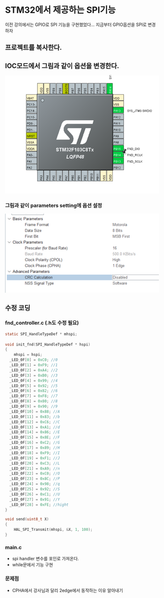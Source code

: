 # STM32에서 제공하는 SPI기능

이전 강의에서는 GPIO로 SPI 기능을 구현했었다...
지금부터 GPIO옵션을 SPI로 변경하자

## 프로젝트를 복사한다.

## IOC모드에서 그림과 같이 옵션을 변경한다.

![alt text](image.png)

### 그림과 같이 parameters setting에 옵션 설정

![alt text](image-1.png)

## 수정 코딩

### fnd_controller.c (.h도 수정 필요)

```c
static SPI_HandleTypeDef * mhspi;

void init_fnd(SPI_HandleTypeDef * hspi)
{
	mhspi = hspi;
  _LED_0F[0] = 0xC0; //0
  _LED_0F[1] = 0xF9; //1
  _LED_0F[2] = 0xA4; //2
  _LED_0F[3] = 0xB0; //3
  _LED_0F[4] = 0x99; //4
  _LED_0F[5] = 0x92; //5
  _LED_0F[6] = 0x82; //6
  _LED_0F[7] = 0xF8; //7
  _LED_0F[8] = 0x80; //8
  _LED_0F[9] = 0x90; //9
  _LED_0F[10] = 0x88; //A
  _LED_0F[11] = 0x83; //b
  _LED_0F[12] = 0xC6; //C
  _LED_0F[13] = 0xA1; //d
  _LED_0F[14] = 0x86; //E
  _LED_0F[15] = 0x8E; //F
  _LED_0F[16] = 0xC2; //G
  _LED_0F[17] = 0x89; //H
  _LED_0F[18] = 0xF9; //I
  _LED_0F[19] = 0xF1; //J
  _LED_0F[20] = 0xC3; //L
  _LED_0F[21] = 0xA9; //n
  _LED_0F[22] = 0xC0; //O
  _LED_0F[23] = 0x8C; //P
  _LED_0F[24] = 0x98; //q
  _LED_0F[25] = 0x92; //S
  _LED_0F[26] = 0xC1; //U
  _LED_0F[27] = 0x91; //Y
  _LED_0F[28] = 0xFE; //hight
}
```

```c
void send(uint8_t X)
{
    HAL_SPI_Transmit(mhspi, &X, 1, 100);
}
```

### main.c

- spi handler 변수를 포인로 가져온다.
- while문에서 기능 구현

### 문제점

- CPHA에서 강사님과 달리 2edge에서 동작하는 이유 알아내기
